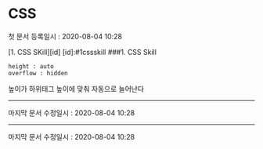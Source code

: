CSS
========   
첫 문서 등록일시 : 2020-08-04 10:28   

[1. CSS SKill][id]
[id]:#1cssskill
###1. CSS Skill

```
height : auto
overflow : hidden
```
높이가 하위태그 높이에 맞춰 자동으로 늘어난다

***
   마지막 문서 수정일시 : 2020-08-04 10:28
***
   마지막 문서 수정일시 : 2020-08-04 10:28